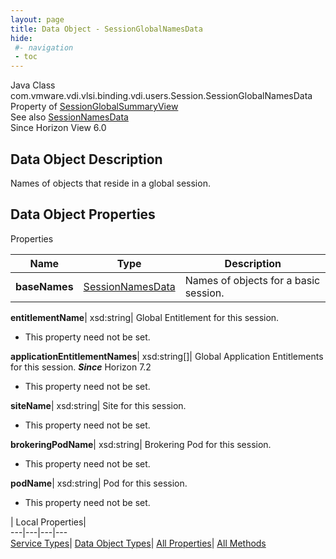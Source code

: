 ```yaml
---
layout: page
title: Data Object - SessionGlobalNamesData
hide:
 #- navigation
 - toc
---
```






Java Class
    com.vmware.vdi.vlsi.binding.vdi.users.Session.SessionGlobalNamesData  
Property of
     [SessionGlobalSummaryView](vdi.users.Session.SessionGlobalSummaryView.md#field_detail)  
See also
     [SessionNamesData](vdi.users.Session.SessionNamesData.md)  
Since 
    Horizon View 6.0

## Data Object Description 

Names of objects that reside in a global session. 

## Data Object Properties

Properties

Name |  Type |  Description   
---|---|---  
**baseNames**| [SessionNamesData](vdi.users.Session.SessionNamesData.md)|  Names of objects for a basic session.   
  
**entitlementName**|  xsd:string|  Global Entitlement for this session.   


* This property need not be set.

  
**applicationEntitlementNames**|  xsd:string[]|  Global Application Entitlements for this session.  **_Since_** Horizon 7.2  


* This property need not be set.

  
**siteName**|  xsd:string|  Site for this session.   


* This property need not be set.

  
**brokeringPodName**|  xsd:string|  Brokering Pod for this session.   


* This property need not be set.

  
**podName**|  xsd:string|  Pod for this session.   


* This property need not be set.

  
  
  
 | Local Properties|   
---|---|---|---  
[Service Types](index-mo_types.md)| [Data Object Types](index-do_types.md)| [All Properties](index-properties.md)| [All Methods](index-methods.md)  
  
  


